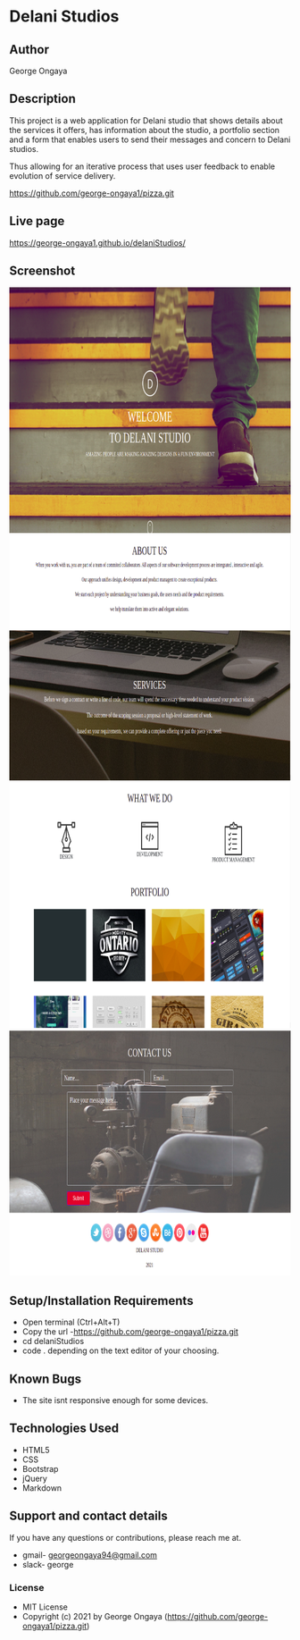 # Delani Studios

## Author 

 George Ongaya

## Description
This project is a web application for Delani studio that shows details about the services it offers, has information about the studio, a portfolio section and a form that enables users to send their messages and concern to Delani studios.

Thus allowing for an iterative process that uses user feedback to enable evolution of service delivery.

https://github.com/george-ongaya1/pizza.git

## Live page
https://george-ongaya1.github.io/delaniStudios/

## Screenshot

<img src="https://raw.githubusercontent.com/george-ongaya1/delaniStudios/master/images/screenshots/Screenshot from 2021-06-21 15-09-00.png" width="900px" height="440px">  
<img src="https://raw.githubusercontent.com/george-ongaya1/delaniStudios/master/images/screenshots/Screenshot from 2021-06-21 15-09-15.png" width="900px" height="440px">  
<img src="https://raw.githubusercontent.com/george-ongaya1/delaniStudios/master/images/screenshots/Screenshot from 2021-06-21 15-09-28.png"  width="900px" height="440px">  
<img src="https://raw.githubusercontent.com/george-ongaya1/delaniStudios/master/images/screenshots/Screenshot from 2021-06-21 15-09-45.png" width="900px" height="440px">  


## Setup/Installation Requirements
- Open terminal (Ctrl+Alt+T)
- Copy the url -https://github.com/george-ongaya1/pizza.git
- cd delaniStudios
- code . depending on the text editor of your choosing.

## Known Bugs
- The site isnt responsive enough for some devices.

## Technologies Used
- HTML5
- CSS
- Bootstrap
- jQuery
- Markdown

## Support and contact details

If you have any questions or contributions, please reach me at.

- gmail- georgeongaya94@gmail.com
- slack- george

### License

- MIT  License
- Copyright (c) 2021 by George Ongaya (https://github.com/george-ongaya1/pizza.git)

 
 